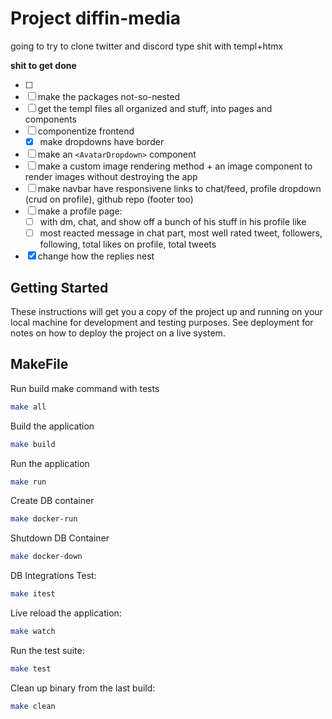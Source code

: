 # Project diffin-media

going to try to clone twitter and discord type shit with templ+htmx

**shit to get done**

- [ ]
- [ ] make the packages not-so-nested
- [ ] get the templ files all organized and stuff, into pages and components
- [ ] componentize frontend
  - [x] make dropdowns have border
- [ ] make an `<AvatarDropdown>` component
- [ ] make a custom image rendering method + an image component to render images without destroying the app
- [ ] make navbar have responsivene links to chat/feed, profile dropdown (crud on profile), github repo (footer too)
- [ ] make a profile page:
  - [ ] with dm, chat, and show off a bunch of his stuff in his profile like
  - [ ] most reacted message in chat part, most well rated tweet, followers, following, total likes on profile, total tweets
- [x] change how the replies nest

## Getting Started

These instructions will get you a copy of the project up and running on your local machine for development and testing purposes. See deployment for notes on how to deploy the project on a live system.

## MakeFile

Run build make command with tests

```bash
make all
```

Build the application

```bash
make build
```

Run the application

```bash
make run
```

Create DB container

```bash
make docker-run
```

Shutdown DB Container

```bash
make docker-down
```

DB Integrations Test:

```bash
make itest
```

Live reload the application:

```bash
make watch
```

Run the test suite:

```bash
make test
```

Clean up binary from the last build:

```bash
make clean
```
